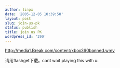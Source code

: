 ```yaml
---
author: linpx
date: '2005-12-05 10:39:50'
layout: post
slug: join-us-pk
status: publish
title: join us PK
wordpress_id: '290'
---
```


http://media1.Break.com/content/xbox360banned.wmv

  
请用flashget下载。cant wait playing this with u.

